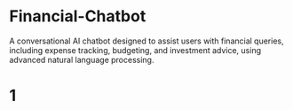 # Financial-Chatbot
A conversational AI chatbot designed to assist users with financial queries, including expense tracking, budgeting, and investment advice, using advanced natural language processing.
# 1